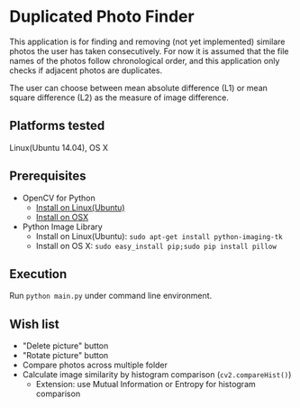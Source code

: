Duplicated Photo Finder
=======================
This application is for finding and removing (not yet implemented) similare photos the user has taken consecutively. For now it is assumed that the file names of the photos follow chronological order, and this application only checks if adjacent photos are duplicates.

The user can choose between mean absolute difference (L1) or mean square difference (L2) as the measure of image difference.

Platforms tested
----------------
Linux(Ubuntu 14.04), OS X

Prerequisites
-------------
- OpenCV for Python
    - [Install on Linux(Ubuntu)](http://www.pyimagesearch.com/2015/06/22/install-opencv-3-0-and-python-2-7-on-ubuntu/)
    - [Install on OSX](http://www.pyimagesearch.com/2015/06/15/install-opencv-3-0-and-python-2-7-on-osx/)
- Python Image Library
    - Install on Linux(Ubuntu): `sudo apt-get install python-imaging-tk`
    - Install on OS X: `sudo easy_install pip;sudo pip install pillow`

Execution
---------
Run `python main.py` under command line environment.

Wish list
---------
- "Delete picture" button
- "Rotate picture" button
- Compare photos across multiple folder
- Calculate image similarity by histogram comparison (`cv2.compareHist()`)
    - Extension: use Mutual Information or Entropy for histogram comparison

